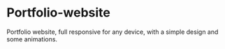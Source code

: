 # Portfolio-website
Portfolio website, full responsive for any device, with a simple design and some animations.
